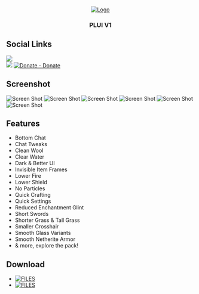 <br/>
<p align="center">
  <a href="https://github.com/artsvn/PocketLoki">
    <img src="https://static1.textcraft.net/data1/b/4/b470a313d4b5040567f714a8975057ed5fa925c8da39a3ee5e6b4b0d3255bfef95601890afd80709da39a3ee5e6b4b0d3255bfef95601890afd8070975f6a90f68302a925908dbbefd0a80c0.png" alt="Logo">
  </a>
  <h3 align="center">PLUI V1</h3>
</p>

## Social Links
![](https://discordapp.com/api/guilds/1082401271098638417/widget.png?style=banner2)<br>
[![](https://dcbadge.vercel.app/api/server/R89XUt7uMa)](https://discord.gg/R89XUt7uMa)
[![Donate - Donate](https://img.shields.io/badge/Donate-COFFEE-0b0b0b?style=for-the-badge)](https://ko-fi.com/artsvn)

## Screenshot

![Screen Shot](https://media.discordapp.net/attachments/1076375984644821004/1096486965517500416/Screenshot_20230415_010631.jpg)
![Screen Shot](https://media.discordapp.net/attachments/1076375984644821004/1096489287878463619/Screenshot_20230415_011919.jpg)
![Screen Shot](https://media.discordapp.net/attachments/1076375984644821004/1096489224645136445/Screenshot_20230415_012225.jpg)
![Screen Shot](https://media.discordapp.net/attachments/1076375984644821004/1096492972448682104/Screenshot_2023_0415_014954.png)
![Screen Shot](https://media.discordapp.net/attachments/1076375984644821004/1096500837410422804/Screenshot_20230414_093641.jpg)
![Screen Shot](https://media.discordapp.net/attachments/1076375984644821004/1096500849812967624/Screenshot_20230414_093646.jpg)

## Features

* Bottom Chat
* Chat Tweaks
* Clean Wool
* Clear Water
* Dark & Better UI
* Invisible Item Frames
* Lower Fire
* Lower Shield
* No Particles
* Quick Crafting
* Quick Settings
* Reduced Enchantment Glint
* Short Swords
* Shorter Grass & Tall Grass
* Smaller Crosshair
* Smooth Glass Variants
* Smooth Netherite Armor
* & more, explore the pack!

## Download

* [![FILES](https://img.shields.io/badge/FREE-DOWNLOAD-0B0B0B?logo=https%3A%2F%2Fgithub.com%2Fartsvn%2FPocketLoki)](https://link-center.net/640073/plui-v1)
* [![FILES](https://img.shields.io/badge/PAID-DOWNLOAD-0B0B0B?logo=https%3A%2F%2Fgithub.com%2Fartsvn%2FPocketLoki)](https://link-center.net/640073/plui-v1)
